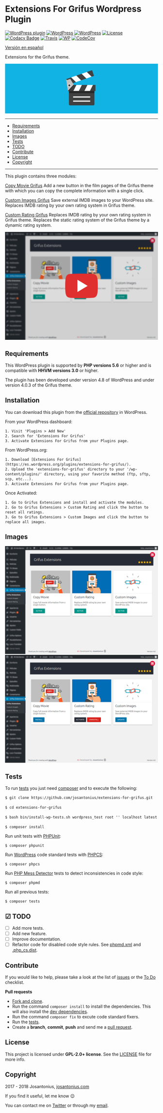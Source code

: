 # Extensions For Grifus Wordpress Plugin

[![WordPress plugin](https://img.shields.io/wordpress/plugin/v/extensions-for-grifus.svg)](https://wordpress.org/plugins/extensions-for-grifus/) [![WordPress](https://img.shields.io/wordpress/plugin/dt/extensions-for-grifus.svg)](https://wordpress.org/plugins/extensions-for-grifus/) [![WordPress](https://img.shields.io/wordpress/v/extensions-for-grifus.svg)](https://wordpress.org/plugins/extensions-for-grifus/) [![License](https://poser.pugx.org/josantonius/extensions-for-grifus/license)](https://packagist.org/packages/josantonius/extensions-for-grifus) [![Codacy Badge](https://api.codacy.com/project/badge/Grade/18f6a66114c34f05b5837fd6ad2d1d35)](https://www.codacy.com/app/Josantonius/Extensions-For-Grifus?utm_source=github.com&amp;utm_medium=referral&amp;utm_content=Josantonius/Extensions-For-Grifus&amp;utm_campaign=Badge_Grade) [![Travis](https://travis-ci.org/josantonius/extensions-for-grifus.svg)](https://travis-ci.org/josantonius/extensions-for-grifus) [![WP](https://img.shields.io/badge/WordPress-Standar-1abc9c.svg)](https://github.com/WordPress-Coding-Standards/WordPress-Coding-Standards/) [![CodeCov](https://codecov.io/gh/josantonius/extensions-for-grifus/branch/master/graph/badge.svg)](https://codecov.io/gh/josantonius/extensions-for-grifus)

[Versión en español](README-ES.md)

Extensions for the Grifus theme.

![image](resources/banner-1544x500.png)

---

- [Requirements](#requirements)
- [Installation](#installation)
- [Images](#images)
- [Tests](#tests)
- [TODO](#-todo)
- [Contribute](#contribute)
- [License](#license)
- [Copyright](#copyright)

---

This plugin contains three modules:

[Copy Movie Grifus](https://github.com/eliasis-framework/copy-movie-grifus.git)
Add a new button in the film pages of the Grifus theme with which you can copy the complete information with a single click.

[Custom Images Grifus](https://github.com/eliasis-framework/custom-images-grifus.git)
Save external IMDB images to your WordPress site. Replaces IMDB rating by your own rating system in Grifus theme.

[Custom Rating Grifus](https://github.com/eliasis-framework/custom-rating-grifus.git)
Replaces IMDB rating by your own rating system in Grifus theme. Replaces the static rating system of the Grifus theme by a dynamic rating system.

<p align="center">
  <a href="https://youtu.be/eU1hSQxo-R4" title="Extensions For Grifus">
  	<img src="resources/thumbnail-english-video.png">
  </a>
</p>

## Requirements

This WordPress plugin is supported by **PHP versions 5.6** or higher and is compatible with **HHVM versions 3.0** or higher.

The plugin has been developed under version 4.8 of WordPress and under version 4.0.3 of the Grifus theme.

## Installation

You can download this plugin from the [official repository](https://es.wordpress.org/plugins/extensions-for-grifus/) in WordPress.

From your WordPress dashboard:

	1. Visit 'Plugins > Add New'
	2. Search for 'Extensions For Grifus'
	3. Activate Extensions For Grifus from your Plugins page.

From WordPress.org:

	1. Download [Extensions For Grifus](https://es.wordpress.org/plugins/extensions-for-grifus/).
	2. Upload the 'extensions-for-grifus' directory to your '/wp-content/plugins/' directory, using your favorite method (ftp, sftp, scp, etc...).
	3. Activate Extensions For Grifus from your Plugins page.

Once Activated:
	
	1. Go to Grifus Extensions and install and activate the modules.
	2. Go to Grifus Extensions > Custom Rating and click the button to reset all ratings.
	3. Go to Grifus Extensions > Custom Images and click the button to replace all images.

## Images

![image](resources/screenshot-1.png)
![image](resources/screenshot-2.png)

## Tests 

To run [tests](tests) you just need [composer](http://getcomposer.org/download/) and to execute the following:

    $ git clone https://github.com/josantonius/extensions-for-grifus.git
    
    $ cd extensions-for-grifus

    $ bash bin/install-wp-tests.sh wordpress_test root '' localhost latest

    $ composer install

Run unit tests with [PHPUnit](https://phpunit.de/):

    $ composer phpunit

Run [WordPress](https://github.com/WordPress-Coding-Standards/WordPress-Coding-Standards/) code standard tests with [PHPCS](https://github.com/squizlabs/PHP_CodeSniffer):

    $ composer phpcs

Run [PHP Mess Detector](https://phpmd.org/) tests to detect inconsistencies in code style:

    $ composer phpmd

Run all previous tests:

    $ composer tests

## ☑ TODO

- [ ] Add more tests.
- [ ] Add new feature.
- [ ] Improve documentation.
- [ ] Refactor code for disabled code style rules. See [phpmd.xml](phpmd.xml) and [.php_cs.dist](.php_cs.dist).

## Contribute

If you would like to help, please take a look at the list of
[issues](https://github.com/josantonius/extensions-for-grifus/issues) or the [To Do](#-todo) checklist.

**Pull requests**

* [Fork and clone](https://help.github.com/articles/fork-a-repo).
* Run the command `composer install` to install the dependencies.
  This will also install the [dev dependencies](https://getcomposer.org/doc/03-cli.md#install).
* Run the command `composer fix` to excute code standard fixers.
* Run the [tests](#tests).
* Create a **branch**, **commit**, **push** and send me a
  [pull request](https://help.github.com/articles/using-pull-requests).

## License

This project is licensed under **GPL-2.0+ license**. See the [LICENSE](LICENSE) file for more info.

## Copyright

2017 - 2018 Josantonius, [josantonius.com](https://josantonius.com/)

If you find it useful, let me know :wink:

You can contact me on [Twitter](https://twitter.com/Josantonius) or through my [email](mailto:hello@josantonius.com).